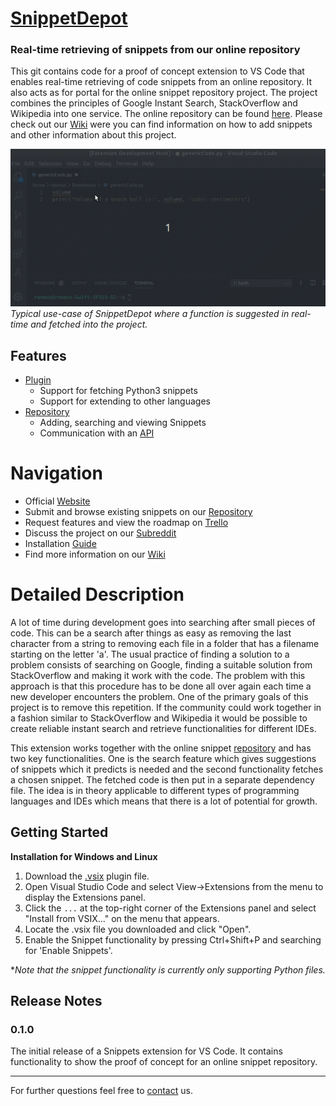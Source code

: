 # [SnippetDepot](https://snippetdepot.com/)
### Real-time retrieving of snippets from our online repository

This git contains code for a proof of concept extension to VS Code that enables real-time retrieving of code snippets from an online repository. It also acts as for portal for the online snippet repository project. The project combines the principles of Google Instant Search, StackOverflow and Wikipedia into one service. The online repository can be found [here](https://snippetdepot.com/repo/). Please check out our [Wiki](https://github.com/mrconter1/SnippetDepot/wiki) were you can find information on how to add snippets and other information about this project.

![Demo](example.gif)
*Typical use-case of SnippetDepot where a function is suggested in real-time and fetched into the project.*

## Features

* [Plugin](https://github.com/mrconter1/SnippetDepot/wiki/Plugins#existing-plugin)
  * Support for fetching Python3 snippets
  * Support for extending to other languages
* [Repository](https://snippetdepot.com/repo/)
  * Adding, searching and viewing Snippets
  * Communication with an [API](https://github.com/mrconter1/SnippetDepot/wiki/API)

# Navigation

* Official [Website](https://snippetdepot.com/)
* Submit and browse existing snippets on our [Repository](https://snippetdepot.com/repo/)
* Request features and view the roadmap on [Trello](https://trello.com/b/spUrRLGW/snippetdepot)
* Discuss the project on our [Subreddit](https://www.reddit.com/r/SnippetDepot/)
* Installation [Guide](#getting-started)
* Find more information on our [Wiki](https://github.com/mrconter1/SnippetDepot/wiki)

# Detailed Description

A lot of time during development goes into searching after small pieces of code. This can be a search after things as easy as removing the last character from a string to removing each file in a folder that has a filename starting on the letter 'a'. The usual practice of finding a solution to a problem consists of searching on Google, finding a suitable solution from StackOverflow and making it work with the code. The problem with this approach is that this procedure has to be done all over again each time a new developer encounters the problem. One of the primary goals of this project is to remove this repetition. If the community could work together in a fashion similar to StackOverflow and Wikipedia it would be possible to create reliable instant search and retrieve functionalities for different IDEs. 

This extension works together with the online snippet [repository](https://snippetdepot.com/repo/) and has two key functionalities. One is the search feature which gives suggestions of snippets which it predicts is needed and the second functionality fetches a chosen snippet. The fetched code is then put in a separate dependency file. The idea is in theory applicable to different types of programming languages and IDEs which means that there is a lot of potential for growth.

## Getting Started

**Installation for Windows and Linux**

1. Download the [.vsix](https://github.com/mrconter1/SnippetDepot/raw/master/snippets-0.0.1.vsix) plugin file.
2. Open Visual Studio Code and select View->Extensions from the menu to display the Extensions panel.
3. Click the `...` at the top-right corner of the Extensions panel and select "Install from VSIX..." on the menu that appears.
4. Locate the .vsix file you downloaded and click "Open".
5. Enable the Snippet functionality by pressing Ctrl+Shift+P and searching for 'Enable Snippets'.

**Note that the snippet functionality is currently only supporting Python files.*

## Release Notes

### 0.1.0

The initial release of a Snippets extension for VS Code. It contains functionality to show the proof of concept for an online snippet repository.

***

For further questions feel free to [contact](https://github.com/mrconter1/SnippetDepot/wiki/contact) us.
